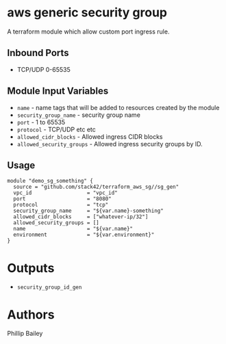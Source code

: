 aws generic security group
===========

A terraform module which allow custom port ingress rule.

Inbound Ports
-----
- TCP/UDP  0-65535


Module Input Variables
----------------------

- `name` - name tags that will be added to resources created by the module
- `security_group_name` - security group name
- `port` - 1 to 65535
- `protocol` - TCP/UDP etc etc
- `allowed_cidr_blocks` - Allowed ingress CIDR blocks
- `allowed_security_groups` - Allowed ingress security groups by ID.

Usage
-----


```hcl
module "demo_sg_something" {
  source = "github.com/stack42/terraform_aws_sg//sg_gen"
  vpc_id                  = "vpc_id"
  port                    = "8080"
  protocol                = "tcp"
  security_group_name     = "${var.name}-something"
  allowed_cidr_blocks     = ["whatever-ip/32"]
  allowed_security_groups = []
  name                    = "${var.name}"
  environment             = "${var.environment}"
}
```

Outputs
=======

- `security_group_id_gen`


Authors
=======

Phillip Bailey

